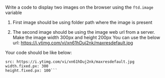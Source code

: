 Write a code to display two images on the browser using the `ftd.image` variable

1. First image should be using folder path where the image is present

2. The second image should be using the image web url from a server.
Make the image width 300px and height 200px
You can use the below url:
https://i.ytimg.com/vi/xn61hDuj2nk/maxresdefault.jpg

Your code should be like below:

```-- ftd.image:
src: https://i.ytimg.com/vi/xn61hDuj2nk/maxresdefault.jpg
width.fixed.px: 300
height.fixed.px: 100```